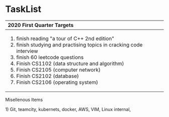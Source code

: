 # TaskList



<table>
  <thead>
    <tr>
      <th style="text-align:left">2020 First Quarter Targets</th>
    </tr>
  </thead>
  <tbody>
    <tr>
      <td style="text-align:left">
        <ol>
          <li>finish reading &quot;a tour of C++ 2nd edition&quot;</li>
          <li>finish studying and practising topics in cracking code interview</li>
          <li>finish 60 leetcode questions</li>
          <li>Finish CS1102 (data structure and algorithm)</li>
          <li>Finish CS2105 (computer network)</li>
          <li>Finish CS2102 (database)</li>
          <li>Finish CS2106 (operating system)</li>
        </ol>
      </td>
    </tr>
  </tbody>
</table>Misellenous Items

1\) Git, teamcity, kubernets, docker, AWS, VIM, Linux internal, 

